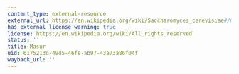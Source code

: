 ```yaml
---
content_type: external-resource
external_url: https://en.wikipedia.org/wiki/Saccharomyces_cerevisiae#/media/File:S_cerevisiae_under_DIC_microscopy.jpg
has_external_license_warning: true
license: https://en.wikipedia.org/wiki/All_rights_reserved
status: ''
title: Masur
uid: 6175213d-49d5-46fe-ab97-43a73a86f04f
wayback_url: ''
---
```

